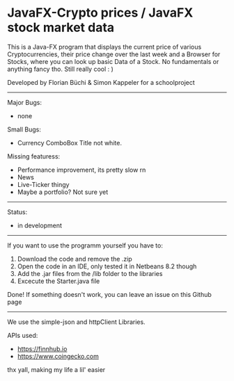 # JavaFX-Crypto prices / JavaFX stock market data

This is a Java-FX program that displays the current price of various Cryptocurrencies, their price change over the last week and a Browser for Stocks, where you can look up basic Data of a Stock. No fundamentals or anything fancy tho.
Still really cool  : )                  

Developed by Florian Büchi & Simon Kappeler for a schoolproject           

---------------------------------------------------------------------------
Major Bugs:           
- none


Small Bugs:
- Currency ComboBox Title not white.
                               
Missing featuress:      
- Performance improvement, its pretty slow rn      
- News
- Live-Ticker thingy
- Maybe a portfolio? Not sure yet

----
Status:
- in development

---

If you want to use the programm yourself you have to: 

1. Download the code and remove the .zip
2. Open the code in an IDE, only tested it in Netbeans 8.2 though
3. Add the .jar files from the /lib folder to the libraries
4. Excecute the Starter.java file

Done! If something doesn't work, you can leave an issue on this Github page

---

We use the simple-json and httpClient Libraries.

APIs used: 
- https://finnhub.io
- https://www.coingecko.com

thx yall, making my life a lil' easier 
